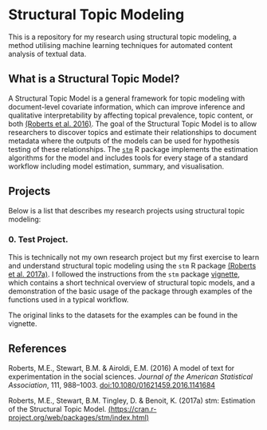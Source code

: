 # Structural Topic Modeling
This is a repository for my research using structural topic modeling, a method utilising machine learning techniques for automated content analysis of textual data.  

## What is a Structural Topic Model?
A Structural Topic Model is a general framework for topic modeling with document-level covariate information, which can improve inference and qualitative interpretability by affecting topical prevalence, topic content, or both [(Roberts et al. 2016)](#roberts_etal_2016). The goal of the Structural Topic Model is to allow researchers to discover topics and estimate their relationships to document metadata where the outputs of the models can be used for hypothesis testing of these relationships. The [`stm`](http://www.structuraltopicmodel.com) R package implements the estimation algorithms for the model and includes tools for every stage of a standard workflow including model estimation, summary, and visualisation.

## Projects
Below is a list that describes my research projects using structural topic modeling:

### 0. Test Project.
This is technically not my own research project but my first exercise to learn and understand structural topic modeling using the `stm` R package [(Roberts et al. 2017a)](#roberts_etal_2017a). I followed the instructions from the `stm` package [vignette](https://github.com/bstewart/stm/blob/master/inst/doc/stmVignette.pdf?raw=true), which contains a short technical overview of structural topic models, and a demonstration of the basic usage of the package through examples of the functions used in a typical workflow. 

The original links to the datasets for the examples can be found in the vignette.  

## References

<a name="roberts_etal_2016"></a>
Roberts, M.E., Stewart, B.M. & Airoldi, E.M. (2016) A model of text for experimentation in the social sciences. *Journal of the American Statistical Association*, 111, 988–1003. [doi:10.1080/01621459.2016.1141684](http://dx.doi.org/10.1080/01621459.2016.1141684)

<a name="roberts_etal_2017a"></a>
Roberts, M.E., Stewart, B.M. Tingley, D. & Benoit, K. (2017a) stm: Estimation of the Structural Topic Model. [(https://cran.r-project.org/web/packages/stm/index.html)](https://cran.r-project.org/web/packages/stm/index.html)